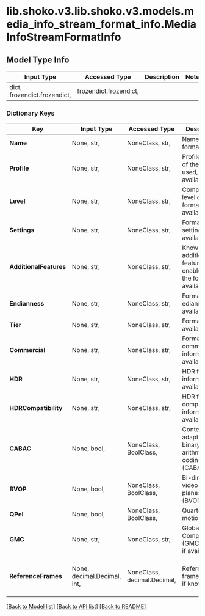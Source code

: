 # lib.shoko.v3.lib.shoko.v3.models.media_info_stream_format_info.MediaInfoStreamFormatInfo

## Model Type Info
Input Type | Accessed Type | Description | Notes
------------ | ------------- | ------------- | -------------
dict, frozendict.frozendict,  | frozendict.frozendict,  |  | 

### Dictionary Keys
Key | Input Type | Accessed Type | Description | Notes
------------ | ------------- | ------------- | ------------- | -------------
**Name** | None, str,  | NoneClass, str,  | Name of the format used. | [optional] 
**Profile** | None, str,  | NoneClass, str,  | Profile name of the format used, if available. | [optional] 
**Level** | None, str,  | NoneClass, str,  | Compression level of the format used, if available. | [optional] 
**Settings** | None, str,  | NoneClass, str,  | Format settings, if available. | [optional] 
**AdditionalFeatures** | None, str,  | NoneClass, str,  | Known additional features enabled for the format, if available. | [optional] 
**Endianness** | None, str,  | NoneClass, str,  | Format edianness, if available. | [optional] 
**Tier** | None, str,  | NoneClass, str,  | Format tier, if available. | [optional] 
**Commercial** | None, str,  | NoneClass, str,  | Format commercial information, if available. | [optional] 
**HDR** | None, str,  | NoneClass, str,  | HDR format information, if available. | [optional] 
**HDRCompatibility** | None, str,  | NoneClass, str,  | HDR format compatibility informaiton, if available. | [optional] 
**CABAC** | None, bool,  | NoneClass, BoolClass,  | Context-adaptive binary arithmetic coding (CABAC). | [optional] 
**BVOP** | None, bool,  | NoneClass, BoolClass,  | Bi-direcitonal video object planes (BVOP). | [optional] 
**QPel** | None, bool,  | NoneClass, BoolClass,  | Quarter-pixel motion (Qpel). | [optional] 
**GMC** | None, str,  | NoneClass, str,  | Global Motion Compensation (GMC) mode, if available. | [optional] 
**ReferenceFrames** | None, decimal.Decimal, int,  | NoneClass, decimal.Decimal,  | Reference frames count, if known. | [optional] value must be a 32 bit integer

[[Back to Model list]](../../README.md#documentation-for-models) [[Back to API list]](../../README.md#documentation-for-api-endpoints) [[Back to README]](../../README.md)

